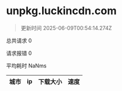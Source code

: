 
  # unpkg.luckincdn.com

  > 更新时间 2025-06-09T00:54:14.274Z
  
  总共请求 0

  请求报错 0

  平均耗时 NaNms

|城市|ip|下载大小|速度|
|-----|----------|---|---|

  